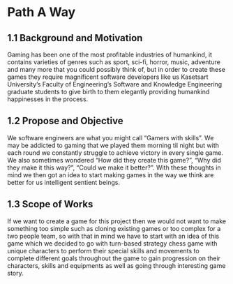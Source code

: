 # Path A Way
## 1.1 Background and Motivation
Gaming has been one of the most profitable industries of humankind, it contains varieties of genres such as sport, sci-fi, horror, music, adventure and many more that you could possibly think of, but in order to create these games they require magnificent software developers like us Kasetsart University’s Faculty of Engineering’s Software and Knowledge Engineering graduate students to give birth to them elegantly providing humankind happinesses in the process.
## 1.2 Propose and Objective
We software engineers are what you might call “Gamers with skills”. We may be addicted to gaming that we played them morning til night but with each round we constantly struggle to achieve victory in every single game. We also sometimes wondered “How did they create this game?”, “Why did they make it this way?”, “Could we make it better?”. With these thoughts in mind we then got an idea to start making games in the way we think are better for us intelligent sentient beings.
## 1.3 Scope of Works
If we want to create a game for this project then we would not want to make something too simple such as cloning existing games or too complex for a two people team, so with that in mind we have to start with an idea of this game which we decided to go with turn-based strategy chess game with unique characters to perform their special skills and movements to complete different goals throughout the game to gain progression on their characters, skills and equipments as well as going through interesting game story.

